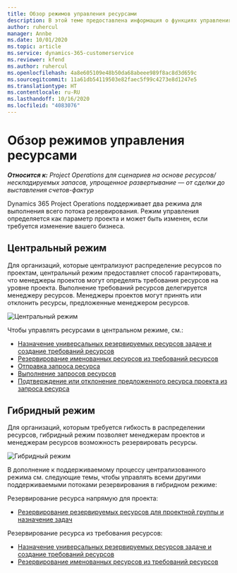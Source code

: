 ```yaml
---
title: Обзор режимов управления ресурсами
description: В этой теме предоставлена информация о функциях управления ресурсами в Dynamics 365 Project Operations.
author: ruhercul
manager: Annbe
ms.date: 10/01/2020
ms.topic: article
ms.service: dynamics-365-customerservice
ms.reviewer: kfend
ms.author: ruhercul
ms.openlocfilehash: 4a8e605109e48b50da68abeee989f8ac8d3d659c
ms.sourcegitcommit: 11a61db54119503e82faec5f99c4273e8d1247e5
ms.translationtype: HT
ms.contentlocale: ru-RU
ms.lasthandoff: 10/16/2020
ms.locfileid: "4083076"
---
```

# <a name="resource-management-modes-overview"></a>Обзор режимов управления ресурсами

_**Относится к:** Project Operations для сценариев на основе ресурсов/нескладируемых запасов, упрощенное развертывание — от сделки до выставления счетов-фактур_


Dynamics 365 Project Operations поддерживает два режима для выполнения всего потока резервирования. Режим управления определяется как параметр проекта и может быть изменен, если требуется изменение вашего бизнеса.    

## <a name="central-mode"></a>Центральный режим
Для организаций, которые централизуют распределение ресурсов по проектам, центральный режим предоставляет способ гарантировать, что менеджеры проектов могут определять требования ресурсов на уровне проекта. Выполнение требований ресурсов делегируется менеджеру ресурсов. Менеджеры проектов могут принять или отклонить ресурсы, предложенные менеджером ресурсов.

![Центральный режим](./media/resource-management-central.png)

Чтобы управлять ресурсами в центральном режиме, см.:

- [Назначение универсальных резервируемых ресурсов задаче и создание требований ресурсов](https://docs.microsoft.com/dynamics365/project-service/assign-generic-bookable-resource)
- [Резервирование именованных ресурсов из требований ресурсов](https://docs.microsoft.com/dynamics365/project-service/book-named-resource)
- [Отправка запроса ресурса](https://docs.microsoft.com/dynamics365/project-service/submit-resource-request)
- [Выполнение запросов ресурсов](https://docs.microsoft.com/dynamics365/project-service/resource-management-fulfill-requests)
- [Подтверждение или отклонение предложенного ресурса проекта из запроса ресурса](https://docs.microsoft.com/dynamics365/project-service/accept-reject-proposed-resource)

## <a name="hybrid-mode"></a>Гибридный режим
Для организаций, которым требуется гибкость в распределении ресурсов, гибридный режим позволяет менеджерам проектов и менеджерам ресурсов возможность резервировать ресурсы.

![Гибридный режим](./media/resource-management-hybrid.png)

В дополнение к поддерживаемому процессу централизованного режима см. следующие темы, чтобы управлять всеми другими поддерживаемыми потоками резервирования в гибридном режиме:

Резервирование ресурса напрямую для проекта:
- [Резервирование резервируемых ресурсов для проектной группы и назначение задач](https://docs.microsoft.com/dynamics365/project-service/assign-named-bookable-resource)

Резервирование ресурса из требования ресурсов:
- [Назначение универсальных резервируемых ресурсов задаче и создание требований ресурсов](https://docs.microsoft.com/dynamics365/project-service/assign-generic-bookable-resource)
- [Резервирование именованных ресурсов из требований ресурсов](https://docs.microsoft.com/dynamics365/project-service/book-named-resource)
